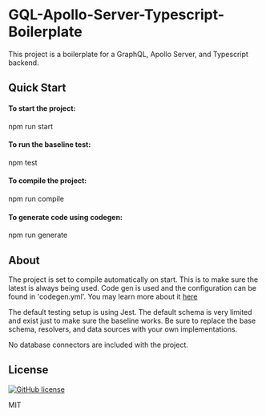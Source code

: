 # GQL-Apollo-Server-Typescript-Boilerplate
This project is a boilerplate for a GraphQL, Apollo Server, and Typescript backend. 

## Quick Start
#### To start the project:
npm run start
#### To run the baseline test:
npm test
#### To compile the project:
npm run compile
#### To generate code using codegen:
npm run generate

## About
The project is set to compile automatically on start. This is to make sure the latest is always being used.
Code gen is used and the configuration can be found in 'codegen.yml'. 
You may learn more about it [here](https://github.com/dotansimha/graphql-code-generator)

The default testing setup is using Jest. 
The default schema is very limited and exist just to make sure the baseline works. 
Be sure to replace the base schema, resolvers, and data sources with your own implementations.

No database connectors are included with the project.

## License

[![GitHub license](https://img.shields.io/badge/license-MIT-lightgrey.svg?maxAge=2592000)](https://raw.githubusercontent.com/jklamert/GQL-Apollo-Server-Typescript-Boilerplate/main/LICENSE)

MIT
